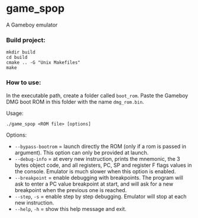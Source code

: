 # game_spop
A Gameboy emulator

### Build project:

```console
mkdir build
cd build
cmake .. -G "Unix Makefiles"
make
```

### How to use:

In the executable path, create a folder called ```boot_rom```. Paste the Gameboy DMG boot ROM in this folder with the name ```dmg_rom.bin```.

Usage:
```console
./game_spop <ROM file> [options]
```

Options:
* ```--bypass-bootrom```        = launch directly the ROM (only if a rom is passed in argument).
                                  This option can only be provided at launch.
* ```--debug-info```            = at every new instruction, prints the mnemonic, the
                                  3 bytes object code, and all registers, PC, SP and
                                  register F flags values in the console. Emulator is
                                  much slower when this option is enabled.
* ```--breakpoint```            = enable debugging with breakpoints. The program will
                          ask to enter a PC value breakpoint at start, and will
                          ask for a new breakpoint when the previous one is
                          reached.
* ```--step```, ```-s```        = enable step by step debugging. Emulator will stop
                          at each new instruction.
* ```--help```, ```-h```        = show this help message and exit.
